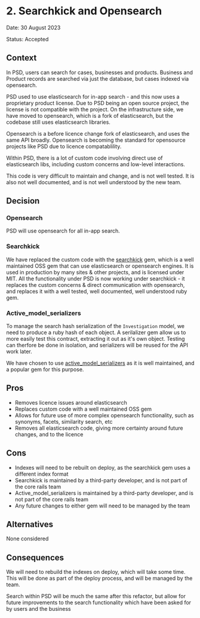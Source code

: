 # 2. Searchkick and Opensearch

Date: 30 August 2023

Status: Accepted

## Context

In PSD, users can search for cases, businesses and products. Business and Product records are searched via just the database, but cases indexed via opensearch.

PSD used to use elasticsearch for in-app search - and this now uses a proprietary product license. Due to PSD being an open source project, the license is not compatible with the project. On the infrastructure side, we have moved to opensearch, which is a fork of elasticsearch, but the codebase still uses elasticsearch libraries.

Opensearch is a before licence change fork of elasticsearch, and uses the same API broadly. Opensearch is becoming the standard for opensource projects like PSD due to licence compatablility.

Within PSD, there is a lot of custom code involving direct use of elasticsearch libs, including custom concerns and low-level interactions.

This code is very difficult to maintain and change, and is not well tested. It is also not well documented, and is not well understood by the new team.

## Decision

### Opensearch
PSD will use opensearch for all in-app search.

### Searchkick
We have replaced the custom code with the [searchkick](https://github.com/ankane/searchkick) gem, which is a well maintained OSS gem that can use elasticsearch or opensearch engines. It is used in production by many sites & other projects, and is licensed under MIT. All the functionality under PSD is now working under searchkick - it replaces the custom concerns & direct communication with opensearch, and replaces it with a well tested, well documented, well understood ruby gem.

### Active_model_serializers
To manage the search hash serialization of the `Investigation` model, we need to produce a ruby hash of each object. A serilalizer gem allow us to more easily test this contract, extracting it out as it's own object. Testing can therfore be done in isolation, and serializers will be reused for the API work later.

We have chosen to use [active_model_serializers](https://github.com/rails-api/active_model_serializers/tree/0-10-stable) as it is well maintained, and a popular gem for this purpose.

Pros
----
* Removes licence issues around elasticsearch
* Replaces custom code with a well maintained OSS gem
* Allows for future use of more complex opensearch functionality, such as synonyms, facets, similarity search, etc
* Removes all elasticsearch code, giving more certainty around future changes, and to the licence

Cons
----
* Indexes will need to be rebuilt on deploy, as the searchkick gem uses a different index format
* Searchkick is maintained by a third-party developer, and is not part of the core rails team
* Active_model_serializers is maintained by a third-party developer, and is not part of the core rails team
* Any future changes to either gem will need to be managed by the team

## Alternatives

None considered

## Consequences

We will need to rebuild the indexes on deploy, which will take some time. This will be done as part of the deploy process, and will be managed by the team.

Search within PSD will be much the same after this refactor, but allow for future improvements to the search functionality which have been asked for by users and the business
